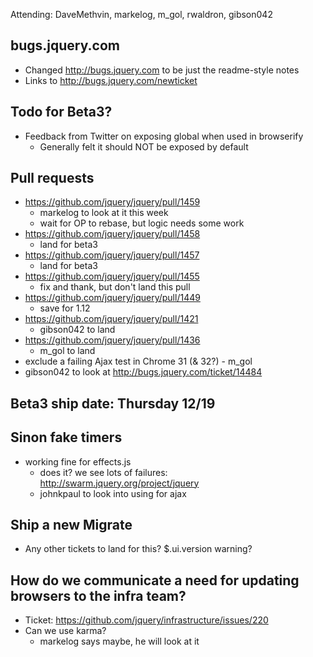 Attending: DaveMethvin, markelog, m_gol, rwaldron, gibson042

## bugs.jquery.com
* Changed http://bugs.jquery.com to be just the readme-style notes
* Links to http://bugs.jquery.com/newticket
## Todo for Beta3?
* Feedback from Twitter on exposing global when used in browserify
  - Generally felt it should NOT be exposed by default
## Pull requests
* https://github.com/jquery/jquery/pull/1459
  - markelog to look at it this week
  - wait for OP to rebase, but logic needs some work
* https://github.com/jquery/jquery/pull/1458
  - land for beta3
* https://github.com/jquery/jquery/pull/1457
  - land for beta3
* https://github.com/jquery/jquery/pull/1455
  - fix and thank, but don't land this pull
* https://github.com/jquery/jquery/pull/1449
  - save for 1.12
* https://github.com/jquery/jquery/pull/1421
  - gibson042 to land
* https://github.com/jquery/jquery/pull/1436
  - m_gol to land
* exclude a failing Ajax test in Chrome 31 (& 32?) - m_gol
* gibson042 to look at http://bugs.jquery.com/ticket/14484
## Beta3 ship date: Thursday 12/19
## Sinon fake timers
* working fine for effects.js
  - does it? we see lots of failures: http://swarm.jquery.org/project/jquery
  - johnkpaul to look into using for ajax
## Ship a new Migrate 
* Any other tickets to land for this?  $.ui.version warning?
## How do we communicate a need for updating browsers to the infra team?
* Ticket: https://github.com/jquery/infrastructure/issues/220
* Can we use karma?
  - markelog says maybe, he will look at it
